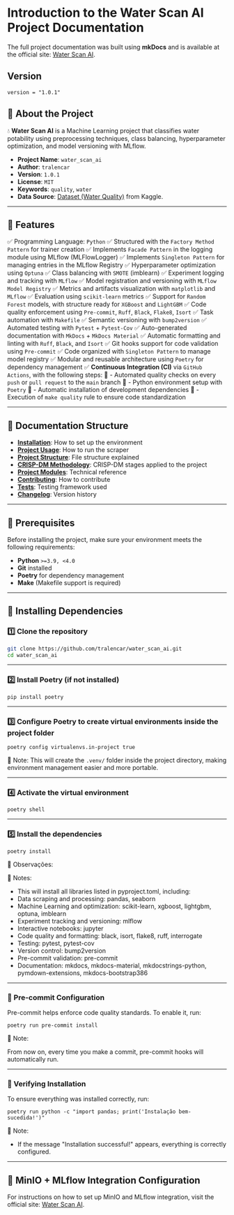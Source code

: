 # Introduction to the Water Scan AI Project Documentation

The full project documentation was built using **mkDocs** and is available at the official site: [Water Scan AI](https://tralencar.github.io/water_scan_ai/).

## Version
`version = "1.0.1"`

## 🔹 About the Project
💧 **Water Scan AI** is a Machine Learning project that classifies water potability using preprocessing techniques, class balancing, hyperparameter optimization, and model versioning with MLflow.

- **Project Name**: `water_scan_ai`
- **Author**: `tralencar`
- **Version**: `1.0.1`
- **License**: `MIT`
- **Keywords**: `quality`, `water`
- **Data Source**: [Dataset (Water Quality)](https://www.kaggle.com/datasets/adityakadiwal/water-potability/data) from Kaggle.

---

## 🔹 Features

✅ Programming Language: `Python`
✅ Structured with the `Factory Method Pattern` for trainer creation
✅ Implements `Facade Pattern` in the logging module using MLflow (MLFlowLogger)
✅ Implements `Singleton Pattern` for managing entries in the MLflow Registry
✅ Hyperparameter optimization using `Optuna`
✅ Class balancing with `SMOTE` (imblearn)
✅ Experiment logging and tracking with `MLflow`
✅ Model registration and versioning with `MLflow Model Registry`
✅ Metrics and artifacts visualization with `matplotlib` and `MLflow`
✅ Evaluation using `scikit-learn` metrics
✅ Support for `Random Forest` models, with structure ready for `XGBoost` and `LightGBM`
✅ Code quality enforcement using `Pre-commit`, `Ruff`, `Black`, `Flake8`, `Isort`
✅ Task automation with `Makefile`
✅ Semantic versioning with `bump2version`
✅ Automated testing with `Pytest` + `Pytest-Cov`
✅ Auto-generated documentation with `MkDocs` + `MkDocs Material`
✅ Automatic formatting and linting with `Ruff`, `Black`, and `Isort`
✅ Git hooks support for code validation using `Pre-commit`
✅ Code organized with `Singleton Pattern` to manage model registry
✅ Modular and reusable architecture using `Poetry` for dependency management
✅ **Continuous Integration (CI)** via `GitHub Actions`, with the following steps:
🔹 - Automated quality checks on every `push` or `pull request` to the `main` branch
🔹 - Python environment setup with `Poetry`
🔹 - Automatic installation of development dependencies
🔹 - Execution of `make quality` rule to ensure code standardization

---


## 🔹 Documentation Structure

- **[Installation](https://tralencar.github.io/water_scan_ai/installation/)**: How to set up the environment
- **[Project Usage](https://tralencar.github.io/water_scan_ai/usage/)**: How to run the scraper
- **[Project Structure](https://tralencar.github.io/water_scan_ai/project_structure/)**: File structure explained
- **[CRISP-DM Methodology](https://tralencar.github.io/water_scan_ai/crisp_dm_stages/)**: CRISP-DM stages applied to the project
- **[Project Modules](https://tralencar.github.io/water_scan_ai/modules_index/)**: Technical reference
- **[Contributing](https://tralencar.github.io/water_scan_ai/contributing/)**: How to contribute
- **[Tests](https://tralencar.github.io/water_scan_ai/tests/)**: Testing framework used
- **[Changelog](https://tralencar.github.io/water_scan_ai/changelog/)**: Version history

---

## 🔹 Prerequisites

Before installing the project, make sure your environment meets the following requirements:

- **Python** `>=3.9, <4.0`
- **Git** installed
- **Poetry** for dependency management
- **Make** (Makefile support is required)

---

## 🔹 Installing Dependencies

### **1️⃣ Clone the repository**

```bash
git clone https://github.com/tralencar/water_scan_ai.git
cd water_scan_ai
```

---

### 2️⃣ Install Poetry (if not installed)

`pip install poetry`

---

### 3️⃣ Configure Poetry to create virtual environments inside the project folder

`poetry config virtualenvs.in-project true`

📌 Note:
This will create the `.venv/` folder inside the project directory, making environment management easier and more portable.

---

### 4️⃣ Activate the virtual environment

`poetry shell`

---

### 5️⃣ Install the dependencies

`poetry install`

📌 Observações: <br>

📌 Notes:
* This will install all libraries listed in pyproject.toml, including:
* Data scraping and processing: pandas, seaborn
* Machine Learning and optimization: scikit-learn, xgboost, lightgbm, optuna, imblearn
* Experiment tracking and versioning: mlflow
* Interactive notebooks: jupyter
* Code quality and formatting: black, isort, flake8, ruff, interrogate
* Testing: pytest, pytest-cov
* Version control: bump2version
* Pre-commit validation: pre-commit
* Documentation: mkdocs, mkdocs-material, mkdocstrings-python, pymdown-extensions, mkdocs-bootstrap386

---
### 🔹 Pre-commit Configuration

Pre-commit helps enforce code quality standards. To enable it, run:

`poetry run pre-commit install`

📌 Note:

From now on, every time you make a commit, pre-commit hooks will automatically run.

---
### 🔹 Verifying Installation

To ensure everything was installed correctly, run:

`poetry run python -c "import pandas; print('Instalação bem-sucedida!')"`

📌 Note: <br>

* If the message "Installation successful!" appears, everything is correctly configured.

---

## 🔹 MinIO + MLflow Integration Configuration

For instructions on how to set up MinIO and MLflow integration, visit the official site: [Water Scan AI](https://tralencar.github.io/water_scan_ai/installation/#configuracao-da-integracao-minio-mlflow).
